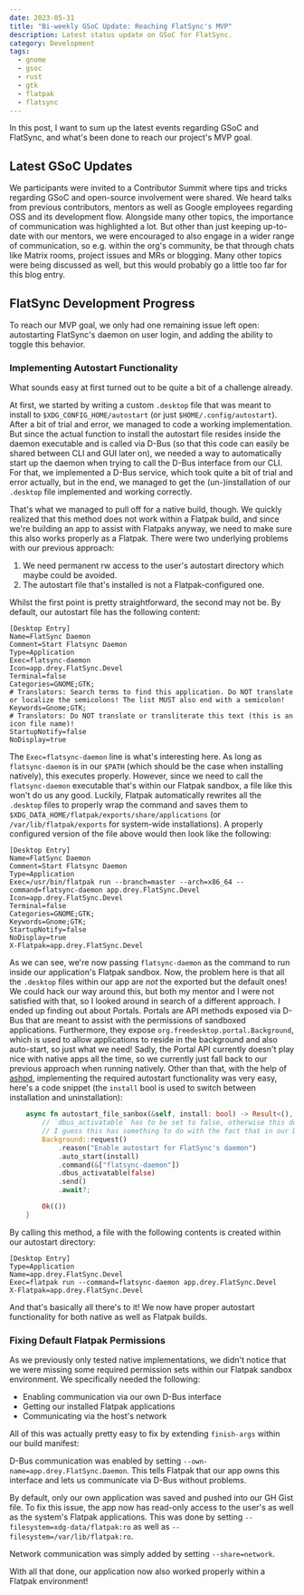 ```yaml
---
date: 2023-05-31
title: "Bi-weekly GSoC Update: Reaching FlatSync's MVP"
description: Latest status update on GSoC for FlatSync.
category: Development
tags: 
  - gnome
  - gsoc
  - rust
  - gtk
  - flatpak
  - flatsync
---
```


In this post, I want to sum up the latest events regarding GSoC and FlatSync, and what's been done to reach our project's MVP goal.

## Latest GSoC Updates

We participants were invited to a Contributor Summit where tips and tricks regarding GSoC and open-source involvement were shared. We heard talks from previous contributors, mentors as well as Google employees regarding OSS and its development flow. Alongside many other topics, the importance of communication was highlighted a lot. But other than just keeping up-to-date with our mentors, we were encouraged to also engage in a wider range of communication, so e.g. within the org's community, be that through chats like Matrix rooms, project issues and MRs or blogging. Many other topics were being discussed as well, but this would probably go a little too far for this blog entry.

## FlatSync Development Progress

To reach our MVP goal, we only had one remaining issue left open: autostarting FlatSync's daemon on user login, and adding the ability to toggle this behavior.

### Implementing Autostart Functionality

What sounds easy at first turned out to be quite a bit of a challenge already.

At first, we started by writing a custom `.desktop` file that was meant to install to `$XDG_CONFIG_HOME/autostart` (or just `$HOME/.config/autostart`). After a bit of trial and error, we managed to code a working implementation. But since the actual function to install the autostart file resides inside the daemon executable and is called via D-Bus (so that this code can easily be shared between CLI and GUI later on), we needed a way to automatically start up the daemon when trying to call the D-Bus interface from our CLI. For that, we implemented a D-Bus service, which took quite a bit of trial and error actually, but in the end, we managed to get the (un-)installation of our `.desktop` file implemented and working correctly.

That's what we managed to pull off for a native build, though. We quickly realized that this method does not work within a Flatpak build, and since we're building an app to assist with Flatpaks anyway, we need to make sure this also works properly as a Flatpak. There were two underlying problems with our previous approach:

1. We need permanent rw access to the user's autostart directory which maybe could be avoided.
2. The autostart file that's installed is not a Flatpak-configured one.

Whilst the first point is pretty straightforward, the second may not be. By default, our autostart file has the following content:
```
[Desktop Entry]
Name=FlatSync Daemon
Comment=Start Flatsync Daemon
Type=Application
Exec=flatsync-daemon
Icon=app.drey.FlatSync.Devel
Terminal=false
Categories=GNOME;GTK;
# Translators: Search terms to find this application. Do NOT translate or localize the semicolons! The list MUST also end with a semicolon!
Keywords=Gnome;GTK;
# Translators: Do NOT translate or transliterate this text (this is an icon file name)!
StartupNotify=false
NoDisplay=true
```
The `Exec=flatsync-daemon` line is what's interesting here. As long as `flatsync-daemon` is in our `$PATH` (which should be the case when installing natively), this executes properly. However, since we need to call the `flatsync-daemon` executable that's within our Flatpak sandbox, a file like this won't do us any good. Luckily, Flatpak automatically rewrites all the `.desktop` files to properly wrap the command and saves them to `$XDG_DATA_HOME/flatpak/exports/share/applications` (or `/var/lib/flatpak/exports` for system-wide installations). A properly configured version of the file above would then look like the following:
```
[Desktop Entry]
Name=FlatSync Daemon
Comment=Start Flatsync Daemon
Type=Application
Exec=/usr/bin/flatpak run --branch=master --arch=x86_64 --command=flatsync-daemon app.drey.FlatSync.Devel
Icon=app.drey.FlatSync.Devel
Terminal=false
Categories=GNOME;GTK;
Keywords=Gnome;GTK;
StartupNotify=false
NoDisplay=true
X-Flatpak=app.drey.FlatSync.Devel
```
As we can see, we're now passing `flatsync-daemon` as the command to run inside our application's Flatpak sandbox. Now, the problem here is that all the `.desktop` files within our app are *not* the exported but the default ones! We could hack our way around this, but both my mentor and I were not satisfied with that, so I looked around in search of a different approach. I ended up finding out about Portals. Portals are API methods exposed via D-Bus that are meant to assist with the permissions of sandboxed applications. Furthermore, they expose `org.freedesktop.portal.Background`, which is used to allow applications to reside in the background and also auto-start, so just what we need! Sadly, the Portal API currently doesn't play nice with native apps all the time, so we currently just fall back to our previous approach when running natively. Other than that, with the help of [ashpd](https://github.com/bilelmoussaoui/ashpd/), implementing the required autostart functionality was very easy, here's a code snippet (the `install` bool is used to switch between installation and uninstallation):
```rust
    async fn autostart_file_sanbox(&self, install: bool) -> Result<(), Error> {
        // `dbus_activatable` has to be set to false, otherwise this doesn't work for some reason.
        // I guess this has something to do with the fact that in our D-Bus service file we call `app.drey.FlatSync.Daemon` instead of `app.drey.FlatSync`?
        Background::request()
            .reason("Enable autostart for FlatSync's daemon")
            .auto_start(install)
            .command(&["flatsync-daemon"])
            .dbus_activatable(false)
            .send()
            .await?;

        Ok(())
    }
```
By calling this method, a file with the following contents is created within our autostart directory:
```
[Desktop Entry]
Type=Application
Name=app.drey.FlatSync.Devel
Exec=flatpak run --command=flatsync-daemon app.drey.FlatSync.Devel
X-Flatpak=app.drey.FlatSync.Devel
```
And that's basically all there's to it! We now have proper autostart functionality for both native as well as Flatpak builds.

### Fixing Default Flatpak Permissions

As we previously only tested native implementations, we didn't notice that we were missing some required permission sets within our Flatpak sandbox environment.
We specifically needed the following:
- Enabling communication via our own D-Bus interface
- Getting our installed Flatpak applications
- Communicating via the host's network

All of this was actually pretty easy to fix by extending `finish-args` within our build manifest:

D-Bus communication was enabled by setting `--own-name=app.drey.FlatSync.Daemon`. This tells Flatpak that our app owns this interface and lets us communicate via D-Bus without problems.

By default, only our own application was saved and pushed into our GH Gist file. To fix this issue, the app now has read-only access to the user's as well as the system's Flatpak applications. This was done by setting `--filesystem=xdg-data/flatpak:ro` as well as `--filesystem=/var/lib/flatpak:ro`.

Network communication was simply added by setting `--share=network`.

With all that done, our application now also worked properly within a Flatpak environment!
